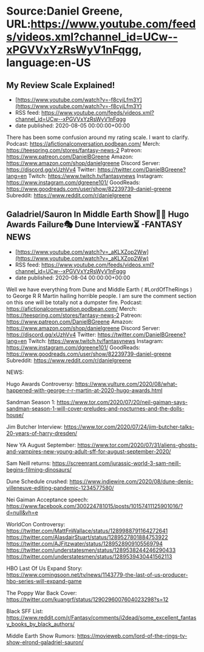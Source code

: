 # Source:Daniel Greene, URL:https://www.youtube.com/feeds/videos.xml?channel_id=UCw--xPGVVxYzRsWyV1nFqgg, language:en-US

## My Review Scale Explained!
 - [https://www.youtube.com/watch?v=-f8cyiLfm3Y](https://www.youtube.com/watch?v=-f8cyiLfm3Y)
 - RSS feed: https://www.youtube.com/feeds/videos.xml?channel_id=UCw--xPGVVxYzRsWyV1nFqgg
 - date published: 2020-08-05 00:00:00+00:00

There has been some confusion around my rating scale. I want to clarify. 
Podcast: https://afictionalconversation.podbean.com/
Merch: https://teespring.com/stores/fantasy-news-2
Patreon: https://www.patreon.com/DanielBGreene
Amazon: https://www.amazon.com/shop/danielgreene
Discord Server: https://discord.gg/xUzhVv4
Twitter: https://twitter.com/DanielBGreene?lang=en
Twitch: https://www.twitch.tv/fantasynews
Instagram: https://www.instagram.com/dgreene101/
GoodReads: https://www.goodreads.com/user/show/82239739-daniel-greene
Subreddit: https://www.reddit.com/r/danielgreene

## Galadriel/Sauron In Middle Earth Show🧝‍♀️ Hugo Awards Failure🎭 Dune Interview⏳ -FANTASY NEWS
 - [https://www.youtube.com/watch?v=_aKLXZop2Ww](https://www.youtube.com/watch?v=_aKLXZop2Ww)
 - RSS feed: https://www.youtube.com/feeds/videos.xml?channel_id=UCw--xPGVVxYzRsWyV1nFqgg
 - date published: 2020-08-04 00:00:00+00:00

Well we have everything from Dune and Middle Earth ( #LordOfTheRings ) to George R R Martin hailing horrible people. I am sure the comment section on this one will be totally not a dumpster fire. 
Podcast: https://afictionalconversation.podbean.com/
Merch: https://teespring.com/stores/fantasy-news-2
Patreon: https://www.patreon.com/DanielBGreene
Amazon: https://www.amazon.com/shop/danielgreene
Discord Server: https://discord.gg/xUzhVv4
Twitter: https://twitter.com/DanielBGreene?lang=en
Twitch: https://www.twitch.tv/fantasynews
Instagram: https://www.instagram.com/dgreene101/
GoodReads: https://www.goodreads.com/user/show/82239739-daniel-greene
Subreddit: https://www.reddit.com/r/danielgreene

NEWS: 

Hugo Awards Controversy: https://www.vulture.com/2020/08/what-happened-with-george-r-r-martin-at-2020-hugo-awards.html

Sandman Season 1: https://www.tor.com/2020/07/20/neil-gaiman-says-sandman-season-1-will-cover-preludes-and-nocturnes-and-the-dolls-house/

Jim Butcher Interview: https://www.tor.com/2020/07/24/jim-butcher-talks-20-years-of-harry-dresden/

New YA August September: https://www.tor.com/2020/07/31/aliens-ghosts-and-vampires-new-young-adult-sff-for-august-september-2020/

Sam Neill returns: https://screenrant.com/jurassic-world-3-sam-neill-begins-filming-dinosaurs/

Dune Schedule crushed: https://www.indiewire.com/2020/08/dune-denis-villeneuve-editing-pandemic-1234577580/

Nei Gaiman Acceptance speech: https://www.facebook.com/300224781015/posts/10157411125901016/?d=null&vh=e

WorldCon Controversy: 
https://twitter.com/MattFnWallace/status/1289988791164272641
https://twitter.com/AlasdairStuart/status/1289527801884753922
https://twitter.com/AJFitzwater/status/1289528909105569794
https://twitter.com/understatesmen/status/1289538244246290433
https://twitter.com/understatesmen/status/1289539430441562113

HBO Last Of Us Expand Story: https://www.comingsoon.net/tv/news/1143779-the-last-of-us-producer-hbo-series-will-expand-game

The Poppy War Back Cover: https://twitter.com/kuangrf/status/1290296007604023298?s=12

Black SFF List: https://www.reddit.com/r/Fantasy/comments/i2dead/some_excellent_fantasy_books_by_black_authors/

Middle Earth Show Rumors: https://movieweb.com/lord-of-the-rings-tv-show-elrond-galadriel-sauron/

